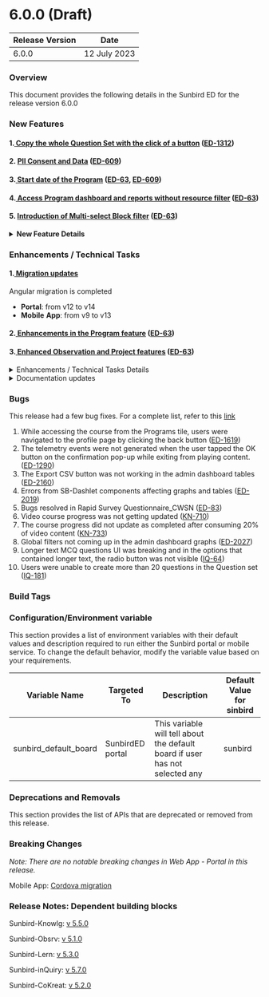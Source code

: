 # 6.0.0 (Draft)

| Release Version | Date         |
| --------------- | ------------ |
| 6.0.0           | 12 July 2023 |

### Overview

This document provides the following details in the Sunbird ED for the release version 6.0.0

### New Features

#### **1.**[ **Copy the whole Question Set with the click of a button**](6.0.0-draft.md#new-feature-details) **(**[**ED-1312**](https://project-sunbird.atlassian.net/browse/ED-1312)**)**&#x20;

#### 2. [PII Consent and Data](6.0.0-draft.md#new-feature-details) ([ED-609](https://project-sunbird.atlassian.net/browse/ED-609))

#### 3.[ Start date of the Program](6.0.0-draft.md#new-feature-details) ([ED-63](https://project-sunbird.atlassian.net/browse/ED-63), [ED-609](https://project-sunbird.atlassian.net/browse/ED-609))

#### 4.[ Access Program dashboard and reports without resource filter](6.0.0-draft.md#new-feature-details) ([ED-63](https://project-sunbird.atlassian.net/browse/ED-63))

#### 5. [Introduction of Multi-select Block filter](6.0.0-draft.md#new-feature-details) ([ED-63](https://project-sunbird.atlassian.net/browse/ED-63))

<details>

<summary><strong>New Feature Details</strong> </summary>

#### **1. Copy Question Set feature (**[**ED-1312**](https://project-sunbird.atlassian.net/browse/ED-1312)**)**&#x20;

Users are now enabled to copy the whole question set, similar to copying the content.&#x20;

#### 2. PII Consent and Data ([ED-609](https://project-sunbird.atlassian.net/browse/ED-609))

The program managers and designers can view the data of the number of users who joined a program. Users can choose to join a program with or without providing PII consent. Consenting to share PII data will lead to information, such as Name, State, User ID, District, Block, School ID, and School Name, being shared with the administrators.&#x20;

Program managers and designers will have the ability to download and access the User detail report, which contains the users' updated PII information.

#### 3. Start date of the Program ([ED-63](https://project-sunbird.atlassian.net/browse/ED-63), [ED-609](https://project-sunbird.atlassian.net/browse/ED-609))

The program becomes discoverable for targeted users according to the start date of the program given by the program designer while creating the program. The users will be notified whether a program has been joined or not on the program details page.

#### 4. Access Program dashboard and reports without resource filter ([ED-63](https://project-sunbird.atlassian.net/browse/ED-63))

Program managers can access program-level data, including user detail reports, and graphs without selecting resource-level filters. Program designers need to select resource filters to view data. Big number data will also be shown in the graphs tab.

#### 6. Introduction of Multi-select Block filter ([ED-63](https://project-sunbird.atlassian.net/browse/ED-63))

A multi-select block filter will be available for a deeper drill down of the data in the program and admin dashboard. Block filter will be enabled only when users select a district. A new ‘Block-wise status’ tab is also added to the program dashboard

</details>

### Enhancements / Technical Tasks

#### 1.[ Migration updates](6.0.0-draft.md#enhancements-technical-tasks-details)

Angular migration is completed

* **Portal**: from v12 to v14
* **Mobile** **App**: from v9 to v13

#### 2.[ Enhancements in the Program feature](6.0.0-draft.md#enhancements-technical-tasks-details) ([ED-63](https://project-sunbird.atlassian.net/browse/ED-63))

#### 3.[ **Enhanced Observation and Project features**](6.0.0-draft.md#enhancements-technical-tasks-details) ([ED-63](https://project-sunbird.atlassian.net/browse/ED-63))

<details>

<summary>Enhancements / Technical Tasks Details</summary>

#### 1. Migration Updates

*   **Angular Migration** is completed for both the Web app and the Mobile app.([ED-1312](https://project-sunbird.atlassian.net/browse/ED-1312), [ED-1311](https://project-sunbird.atlassian.net/browse/ED-1311))

    Web app version updated from 12 to 14

    Mobile App version updated from 9 to 13
*   **Cordova migration**: The software upgrade for Cordova-android is carried out to version 11. ([ED-1323](https://project-sunbird.atlassian.net/browse/ED-1323))

    _**Note:** The splash screen will display a single-colored background with no customization. For more information, refer to_ [_splash screens_](https://developer.android.com/develop/ui/views/launch/splash-screen) _and_ [_migrate existing splash screens_](https://developer.android.com/develop/ui/views/launch/splash-screen/migrate)
* **Ionic Migration**: The software upgrade for ionic migration is carried out from version 5 to 6. ([ED-1682](https://project-sunbird.atlassian.net/browse/ED-1682), [ED-1322](https://project-sunbird.atlassian.net/browse/ED-1322))
* **SB-dashlets** library migrated to version 14 ([ED-2066](https://project-sunbird.atlassian.net/browse/ED-2066))

#### 2. Enhancements in the Program feature ([ED-63](https://project-sunbird.atlassian.net/browse/ED-63))

* New interface for program listing page
* Addition of a program feature for teachers

#### **3. Enhanced Observation and Project features** ([ED-63](https://project-sunbird.atlassian.net/browse/ED-63))

* Users can add links as evidence at the task and project level&#x20;
* Users can view the observation questionnaire before starting the observation.
* Users can delete any wrongly attached files to the tasks created in any project.
* Evidence attached at a project level will automatically be saved to the ‘Files’ section.

</details>

<details>

<summary>Documentation updates</summary>

* Updated Forms API for&#x20;
  * Mobile App, refer link (JIRA Ticket ID: ED-1218)
  * Web app; refer link (JIRA Ticket ID: ED-1944)
* Updated Form and System settings documentation; refer link (JIRA ticket ID: ED-1899)



</details>

### Bugs

This release had a few bug fixes. For a complete list, refer to this [link](https://project-sunbird.atlassian.net/issues/?filter=12819)

1. While accessing the course from the Programs tile, users were navigated to the profile page by clicking the back button ([ED-1619](https://project-sunbird.atlassian.net/browse/ED-1619))
2. The telemetry events were not generated when the user tapped the OK button on the confirmation pop-up while exiting from playing content. ([ED-1290](https://project-sunbird.atlassian.net/browse/ED-1290))
3. The Export CSV button was not working in the admin dashboard tables ([ED-2160](https://project-sunbird.atlassian.net/browse/ED-2160))
4. Errors from SB-Dashlet components affecting graphs and tables ([ED-2019](https://project-sunbird.atlassian.net/browse/ED-2019))
5. Bugs resolved in Rapid Survey Questionnaire\_CWSN ([ED-83](https://project-sunbird.atlassian.net/browse/ED-83))
6. Video course progress was not getting updated ([KN-710](https://project-sunbird.atlassian.net/browse/KN-710))
7. The course progress did not update as completed after consuming 20% of video content ([KN-733](https://project-sunbird.atlassian.net/browse/KN-733))
8. Global filters not coming up in the admin dashboard graphs ([ED-2027](https://project-sunbird.atlassian.net/browse/ED-2027))
9. Longer text MCQ questions UI was breaking and in the options that contained longer text, the radio button was not visible ([IQ-64](https://project-sunbird.atlassian.net/browse/IQ-64))
10. Users were unable to create more than 20 questions in the Question set ([IQ-181](https://project-sunbird.atlassian.net/browse/IQ-181))

### Build Tags

### Configuration/Environment variable

This section provides a list of environment variables with their default values and description required to run either the Sunbird portal or mobile service. To change the default behavior, modify the variable value based on your requirements.

| Variable Name           | Targeted To      | Description                                                                  | Default Value for sinbird |
| ----------------------- | ---------------- | ---------------------------------------------------------------------------- | ------------------------- |
| sunbird\_default\_board | SunbirdED portal | This variable will tell about the default board if user has not selected any | sunbird                   |

### Deprecations and Removals

This section provides the list of APIs that are deprecated or removed from this release.

### Breaking Changes

_Note: There are no notable breaking changes in Web App - Portal in this release._

Mobile App: [Cordova migration](6.0.0-draft.md#cordova-migration-the-software-upgrade-for-cordova-android-is-carried-out-to-version-11.)

### Release Notes: Dependent building blocks

Sunbird-Knowlg: [v 5.5.0](https://knowlg.sunbird.org/use/release-notes/release-5.5.0-latest)

Sunbird-Obsrv: [v 5.1.0](https://obsrv.sunbird.org/use/release-notes/release-v-5.1.0)

Sunbird-Lern: [v 5.3.0](https://lern.sunbird.org/use/release-notes/release-v-5.3.0)

Sunbird-inQuiry: [v 5.7.0](https://inquiry.sunbird.org/use/release-notes/inquiry-release-v5.7.0-latest)

Sunbird-CoKreat: [v 5.2.0](https://cokreat.sunbird.org/use/release-notes/cokreat-release-v5.2.0-upcoming-release)
